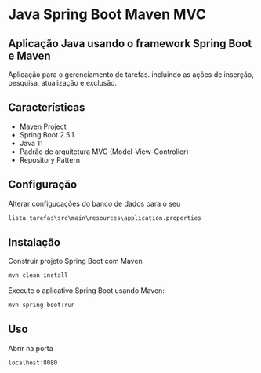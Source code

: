 # Java Spring Boot Maven MVC
## Aplicação Java usando o framework Spring Boot e Maven

Aplicação para o gerenciamento de tarefas. incluindo as ações de inserção, pesquisa, atualização e exclusão.

## Características

- Maven Project
- Spring Boot 2.5.1
- Java 11
- Padrão de arquitetura MVC (Model-View-Controller)
- Repository Pattern

## Configuração

Alterar configucações do banco de dados para o seu
```sh
lista_tarefas\src\main\resources\application.properties
```

## Instalação

Construir projeto Spring Boot com Maven

```sh
mvn clean install
```

Execute o aplicativo Spring Boot usando Maven:
```sh
mvn spring-boot:run
```
## Uso
Abrir na porta 

```sh
localhost:8080
```

